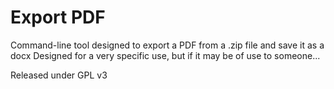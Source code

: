 # Export PDF

Command-line tool designed to export a PDF from a .zip file and save it as a docx
Designed for a very specific use, but if it may be of use to someone...

Released under GPL v3
